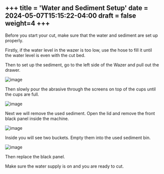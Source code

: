+++
title = 'Water and Sediment Setup'
date = 2024-05-07T15:15:22-04:00
draft = false
weight=4
+++
---

Before you start your cut, make sure that the water and sediment are set up properly.



Firstly, if the water level in the wazer is too low, use the hose to fill it until the water level is even with the cut bed. 



Then to set up the sediment, go to the left side of the Wazer and pull out the drawer. 



![image](/images/280.png)



Then slowly pour the abrasive through the screens on top of the cups until the cups are full.



![image](/images/281.png)



Next we will remove the used sediment. Open the lid and remove the front black panel inside the machine.



![image](/images/282.png)



Inside you will see two buckets. Empty them into the used sediment bin.



![image](/images/283.png)



Then replace the black panel.



Make sure the water supply is on and you are ready to cut.
